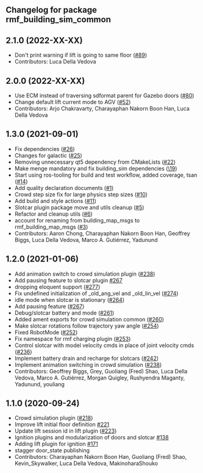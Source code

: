 ## Changelog for package rmf\_building\_sim\_common

2.1.0 (2022-XX-XX)
------------------
* Don't print warning if lift is going to same floor ([#89](https://github.com/open-rmf/rmf_simulation/pull/89))
* Contributors: Luca Della Vedova

2.0.0 (2022-XX-XX)
------------------
* Use ECM instead of traversing sdformat parent for Gazebo doors ([#80](https://github.com/open-rmf/rmf_simulation/pull/80))
* Change default lift current mode to AGV ([#52](https://github.com/open-rmf/rmf_simulation/pull/52))
* Contributors: Arjo Chakravarty, Charayaphan Nakorn Boon Han, Luca Della Vedova

1.3.0 (2021-09-01)
------------------
* Fix dependencies ([#26](https://github.com/open-rmf/rmf_simulation/issues/26))
* Changes for galactic ([#25](https://github.com/open-rmf/rmf_simulation/issues/25))
* Removing unnecessary qt5 dependency from CMakeLists ([#22](https://github.com/open-rmf/rmf_simulation/issues/22))
* Make menge mandatory and fix building\_sim dependencies ([\19](https://github.com/open-rmf/rmf_simulation/issues/19))
* Start using ros-tooling for build and test workflow, added coverage, tsan ([#14](https://github.com/open-rmf/rmf_simulation/issues/14))
* Add quality declaration documents ([#1](https://github.com/open-rmf/rmf_simulation/issues/1))
* Crowd step size fix for large physics step sizes ([#10](https://github.com/open-rmf/rmf_simulation/issues/10))
* Add build and style actions ([#11](https://github.com/open-rmf/rmf_simulation/issues/11))
* Slotcar plugin package move and utils cleanup ([#5](https://github.com/open-rmf/rmf_simulation/issues/5))
* Refactor and cleanup utils ([#6](https://github.com/open-rmf/rmf_simulation/issues/6))
* account for renaming from building\_map\_msgs to rmf\_building\_map\_msgs ([#3](https://github.com/open-rmf/rmf_simulation/issues/3))
* Contributors: Aaron Chong, Charayaphan Nakorn Boon Han, Geoffrey Biggs, Luca Della Vedova, Marco A. Gutiérrez, Yadunund

1.2.0 (2021-01-06)
------------------
* Add animation switch to crowd simulation plugin ([#238](https://github.com/osrf/traffic_editor/pull/238))
* Add pausing feature to slotcar plugin [#267](https://github.com/osrf/traffic_editor/pull/267)
* dropping eloquent support ([#277](https://github.com/osrf/traffic_editor/issues/277))
* Fix undefined initialization of \_old\_ang\_vel and \_old\_lin\_vel ([#274](https://github.com/osrf/traffic_editor/issues/274))
* idle mode when slotcar is stationary ([#264](https://github.com/osrf/traffic_editor/issues/264))
* Add pausing feature ([#267](https://github.com/osrf/traffic_editor/issues/267))
* Debug/slotcar battery and mode ([#261](https://github.com/osrf/traffic_editor/issues/261))
* Added ament exports for crowd simulation common ([#260](https://github.com/osrf/traffic_editor/issues/260))
* Make slotcar rotations follow trajectory yaw angle ([#254](https://github.com/osrf/traffic_editor/issues/254))
* Fixed RobotMode ([#252](https://github.com/osrf/traffic_editor/issues/252))
* Fix namespace for rmf charging plugin ([#253](https://github.com/osrf/traffic_editor/issues/253))
* Control slotcar with model velocity cmds in place of joint velocity cmds ([#236](https://github.com/osrf/traffic_editor/issues/236))
* Implement battery drain and recharge for slotcars ([#242](https://github.com/osrf/traffic_editor/issues/242))
* Implement animation switching in crowd simulation ([#238](https://github.com/osrf/traffic_editor/issues/238))
* Contributors: Geoffrey Biggs, Grey, Guoliang (Fred) Shao, Luca Della Vedova, Marco A. Gutiérrez, Morgan Quigley, Rushyendra Maganty, Yadunund, youliang

1.1.0 (2020-09-24)
------------------
* Crowd simulation plugin ([\#218](https://github.com/osrf/traffic_editor/issues/218))
* Improve lift initial floor definition [\#221](https://github.com/osrf/traffic_editor/issues/221)
* Update lift session id in lift plugin ([\#223](https://github.com/osrf/traffic_editor/issues/223))
* Ignition plugins and modularization of doors and slotcar [\#138](https://github.com/osrf/traffic_editor/issues/138)
* Adding lift plugin for ignition [\#171](https://github.com/osrf/traffic_editor/issues/171)
* stagger door\_state publishing
* Contributors: Charayaphan Nakorn Boon Han, Guoliang (Fred) Shao, Kevin\_Skywalker, Luca Della Vedova, MakinoharaShouko
